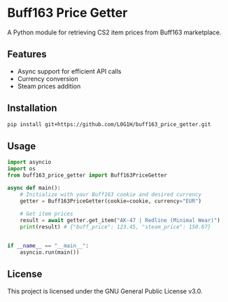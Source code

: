 # Buff163 Price Getter 

A Python module for retrieving CS2 item prices from Buff163 marketplace.

## Features

- Async support for efficient API calls
- Currency conversion
- Steam prices addition 

## Installation

```bash
pip install git+https://github.com/L0G1H/buff163_price_getter.git
``` 
## Usage

```python
import asyncio 
import os
from buff163_price_getter import Buff163PriceGetter

async def main():
    # Initialize with your Buff163 cookie and desired currency 
    getter = Buff163PriceGetter(cookie=cookie, currency="EUR")
    
    # Get item prices
    result = await getter.get_item("AK-47 | Redline (Minimal Wear)") 
    print(result) # {"buff_price": 123.45, "steam_price": 150.67} 


if __name__ == "__main__": 
    asyncio.run(main())
``` 
## License

This project is licensed under the GNU General Public License v3.0.
